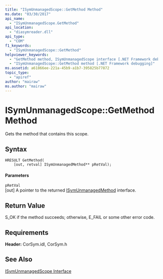```yaml
---
title: "ISymUnmanagedScope::GetMethod Method"
ms.date: "03/30/2017"
api_name: 
  - "ISymUnmanagedScope.GetMethod"
api_location: 
  - "diasymreader.dll"
api_type: 
  - "COM"
f1_keywords: 
  - "ISymUnmanagedScope::GetMethod"
helpviewer_keywords: 
  - "GetMethod method, ISymUnmanagedScope interface [.NET Framework debugging]"
  - "ISymUnmanagedScope::GetMethod method [.NET Framework debugging]"
ms.assetid: a61866ee-221a-45b9-a1b7-395825b77872
topic_type: 
  - "apiref"
author: "mairaw"
ms.author: "mairaw"
---
```

# ISymUnmanagedScope::GetMethod Method
Gets the method that contains this scope.  
  
## Syntax  
  
```  
HRESULT GetMethod(  
    [out, retval] ISymUnmanagedMethod** pRetVal);  
```  
  
#### Parameters  
 `pRetVal`  
 [out] A pointer to the returned [ISymUnmanagedMethod](../../../../docs/framework/unmanaged-api/diagnostics/isymunmanagedmethod-interface.md) interface.  
  
## Return Value  
 S_OK if the method succeeds; otherwise, E_FAIL or some other error code.  
  
## Requirements  
 **Header:** CorSym.idl, CorSym.h  
  
## See Also  
 [ISymUnmanagedScope Interface](../../../../docs/framework/unmanaged-api/diagnostics/isymunmanagedscope-interface.md)
